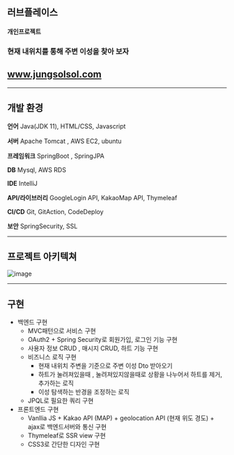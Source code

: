 ## 러브플레이스
#### 개인프로젝트

### 현재 내위치를 통해 주변 이성을 찾아 보자
## www.jungsolsol.com
------------

## 개발 환경

**언어** Java(JDK 11), HTML/CSS, Javascript

**서버** Apache Tomcat , AWS EC2, ubuntu

**프레임워크** SpringBoot , SpringJPA

**DB** Mysql, AWS RDS

**IDE** IntelliJ

**API/라이브러리** GoogleLogin API, KakaoMap API, Thymeleaf

**CI/CD** Git, GitAction, CodeDeploy 

**보안** SpringSecurity, SSL

------------

## 프로젝트 아키텍쳐
![image](https://user-images.githubusercontent.com/88434960/206699983-5a77f4b5-07bc-42c2-971e-5bec5ac5ab13.png)


------------

## 구현 
* 백엔드 구현
    * MVC패턴으로 서비스 구현 
    * OAuth2 + Spring Security로 회원가입, 로그인 기능 구현
    * 사용자 정보 CRUD , 매시지 CRUD, 하트 기능 구현
    * 비즈니스 로직 구현
      * 현재 내위치 주변을 기준으로 주변 이성 Dto 받아오기
      * 하트가 눌려져있을때 , 눌려져있지않을때로 상황을 나누어서 하트를 제거, 추가하는 로직
      * 이성 탐색하는 반경을 조정하는 로직
    * JPQL로 필요한 쿼리 구현
* 프론트엔드 구현
    * Vanllia JS + Kakao API (MAP) + geolocation API (현재 위도 경도) + ajax로 백엔드서버와 통신 구현 
    * Thymeleaf로 SSR view 구현 
    * CSS3로 간단한 디자인 구현


